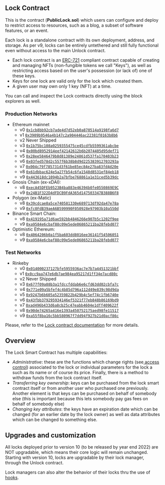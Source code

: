 ## **Lock Contract**

This is the contract (**PublicLock.sol**) which users can configure and deploy to restrict access to resources, such as a blog, a subset of software features, or an event.

Each lock is a standalone contract with its own deployment, address, and storage. As per v9, locks can be entirely untethered and still fully functional even without access to the main Unlock contract.

- Each lock contract is an [ERC-721](https://eips.ethereum.org/EIPS/eip-721) compliant contract capable of creating and managing NFTs (non-fungible tokens we call "Keys"), as well as restricting access based on the user's possession (or lack of) one of these keys.
- Keys for one lock are valid only for the lock which created them.
- A given user may own only 1 key (NFT) at a time.

You can call and inspect the Lock contracts directly using the block explorers as well.

### Production Networks

- Ethereum mainnet
  - v0 [`0x1cb8bb92cb7ade4d7d52eb0a870514a9198fa6d7`](https://etherscan.io/address/0x1cb8bb92cb7ade4d7d52eb0a870514a9198fa6d7#readContract)
  - v1 [`0x3909b9546a4b147c2a904446ac22381f0163b8b6`](https://etherscan.io/address/0x3909b9546a4b147c2a904446ac22381f0163b8b6#readContract)
  - v2 Never Shipped
  - v3 [`0x1b75bc108a0259355475ce45cdfb5599361abcbe`](https://etherscan.io/address/0x1b75bc108a0259355475ce45cdfb5599361abcbe#code)
  - v4 [`0x00bd8952914eef42142612b6b2074405d95def71`](https://etherscan.io/address/0x00bd8952914eef42142612b6b2074405d95def71#readContract)
  - v5 [`0x28ee5846479b8d81389e24861d537fa170403b23`](https://etherscan.io/address/0x28ee5846479b8d81389e24861d537fa170403b23#code)
  - v6 [`0x03fed578d2c557f6b38b8d9d225383912703293a`](https://etherscan.io/address/0x03fed578d2c557f6b38b8d9d225383912703293a#readContract)
  - v7 [`0x004c79f785731d3f61be85ec84e27ba83fd4d20e`](https://etherscan.io/address/0x004c79f785731d3f61be85ec84e27ba83fd4d20e#readContract)
  - v8 [`0x61dbbac624e5a27fb54c6fa1548d8531ef84eb18`](https://etherscan.io/address/0x61dbbac624e5a27fb54c6fa1548d8531ef84eb18#readContract)
  - v9 [`0x443618dc1094b2a7bfbe768861a1e31ced5b39dc`](https://etherscan.io/address/0x443618dc1094b2a7bfbe768861a1e31ced5b39dc#readContract)
- Gnosis Chain (ex-xDAI):
  - v8 [`0xecA45DFEb9523B4ba883e46394b0fe0550869E9C`](https://blockscout.com/xdai/mainnet/address/0xecA45DFEb9523B4ba883e46394b0fe0550869E9C/contracts)
  - v9 [`0x24B1F322D4dFDCB9FdA365d147503347B388B6F8`](https://blockscout.com/xdai/mainnet/address/0x24B1F322D4dFDCB9FdA365d147503347B388B6F8/)
- Polygon (ex-Matic)
  - v8 [`0x39cdcae0a5ce740581330e689713df92da47e78a`](https://polygonscan.com/address/0x39cdcae0a5ce740581330e689713df92da47e78a#code)
  - v9 [`0xfc0FdB39aeA6B599990F050928e97903b10a550d`](https://polygonscan.com/address/0xfc0FdB39aeA6B599990F050928e97903b10a550d#readProxyContract)
- Binance Smart Chain:
  - v8 [`0x419195a71d6ae592bb4846266e907b5c1202f9ee`](https://bscscan.com/address/0x419195a71d6ae592bb4846266e907b5c1202f9ee#readContract)
  - v9 [`0xa9584e6cbaf88c09e5ede06865211ba28febd077`](https://bscscan.com/address/0xa9584e6cbaf88c09e5ede06865211ba28febd077#code)
- Optimistic Ethereum:
  - v8 [`0x4064206b0a1f5ba603dd8016ee36141f54506051`](https://optimistic.etherscan.io/address/0x4064206b0a1f5ba603dd8016ee36141f54506051)
  - v9 [`0xa9584e6cbaf88c09e5ede06865211ba28febd077`](https://optimistic.etherscan.io/address/0xa9584e6cbaf88c09e5ede06865211ba28febd077#code)

### Test Networks

- Rinkeby
  - v0 [`0x014000237127bfe5955936ac7e7b7a4451321bbf`](https://rinkeby.etherscan.io/address/0x014000237127bfe5955936ac7e7b7a4451321bbf)
  - v1 [`0x0cc9aa747e6db7ae984ea95217d1ff34e7acd80c`](https://rinkeby.etherscan.io/address/0x0cc9aa747e6db7ae984ea95217d1ff34e7acd80c)
  - v2 Never Shipped
  - v3 [`0x677f09a88b3a1fdccfddab6e6cfd63dd02cbfa7c`](https://rinkeby.etherscan.io/address/0x677f09a88b3a1fdccfddab6e6cfd63dd02cbfa7c#readContract)
  - v4 [`0x771e09a5bfef4c4b85d796a112d49e839c98d9da`](https://rinkeby.etherscan.io/address/0x771e09a5bfef4c4b85d796a112d49e839c98d9da#readContract)
  - v5 [`0x9247b6b605a52359822b429b4c5ef74c1fb6740e`](https://rinkeby.etherscan.io/address/0x9247b6b605a52359822b429b4c5ef74c1fb6740e#readContract)
  - v6 [`0x43fbb379295934146ef5321f77eb848b86169bd9`](https://rinkeby.etherscan.io/address/0x43fbb379295934146ef5321f77eb848b86169bd9#readContract)
  - v7 [`0xad496b433d6a8cb25c47eabb4604e1dff409622f`](https://rinkeby.etherscan.io/address/0xad496b433d6a8cb25c47eabb4604e1dff409622f#code)
  - v8 [`0x90de74265a416e1393a450752175aed98fe11517`](https://rinkeby.etherscan.io/address/0x90de74265a416e1393a450752175aed98fe11517#code)
  - v9 [`0xa55f8ba16c5bb580967f7dd94f927b21d0acf86c`](https://rinkeby.etherscan.io/address/0xa55f8ba16c5bb580967f7dd94f927b21d0acf86c#code)

Please, refer to the [Lock contract documentation](lock-api/) for more details.

## Overview

The Lock Smart Contract has multiple capabilities:

- _Administrative_: these are the functions which change rights (see[ access control](access-control.md)) associated to the lock or individual parameters for the lock a such as its name or of course its price. Finally, there is a method to withdraw funds from the lock contract itself.
- _Transferring key ownership_: keys can be purchased from the lock smart contract itself or from another user who purchased one previously. Another element is that keys can be purchased on behalf of somebody else \(this is important because this lets somebody pay gas fees on behalf of somebody else\)
- _Changing key attributes_: the keys have an expiration date which can be changed \(for an earlier date by the lock owner\) as well as data attributes which can be changed to something else.

## Upgrades and customization

All locks deployed prior to version 10 (to be released by year end 2022) are NOT upgradable, which means their core logic will remain unchanged. Starting with version 10, locks are upgradable by their lock manager, through the Unlock contract.

Lock managers can also alter the behavior of their locks thru the use of [hooks](hooks.md).
